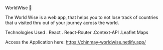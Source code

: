 WorldWise 🚀

The World Wise is a web app, that helps you to not lose track of countries that u visited thru out of your journey across the world.

Technologies Used
. React
. React-Router
.Context-API
.Leaflet Maps

Access the Application here: https://chinmay-worldwise.netlify.app/

